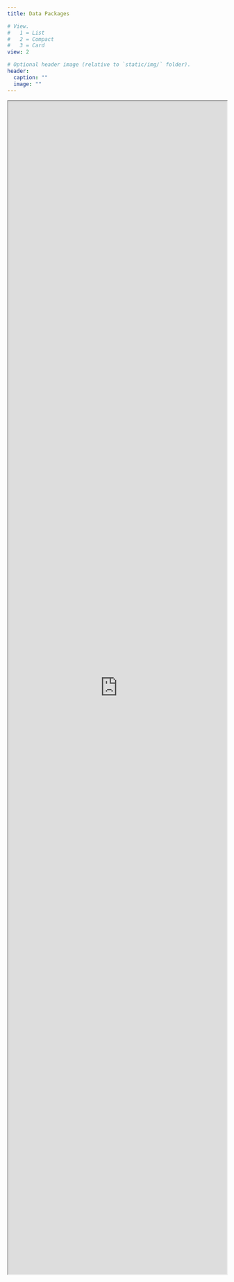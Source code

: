 ```yaml
---
title: Data Packages

# View.
#   1 = List
#   2 = Compact
#   3 = Card
view: 2

# Optional header image (relative to `static/img/` folder).
header:
  caption: ""
  image: ""
---
```

<iframe loading="lazy" src="https://alexis-catherine.github.io/ezCatalog/public/demo.html" scrolling="no" allow="fullscreen" width="100%" height="2700px"></iframe>

